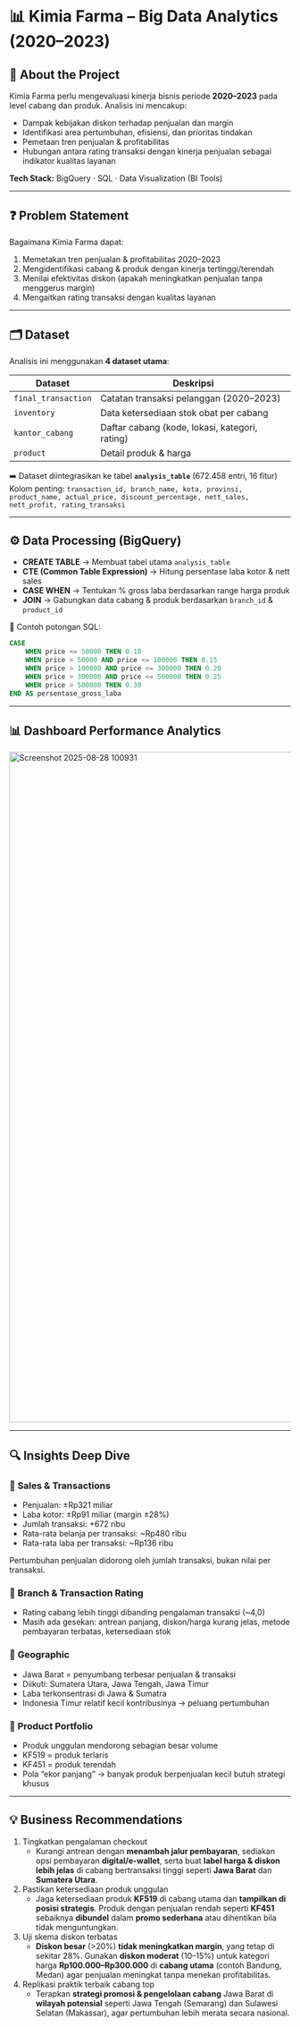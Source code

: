 # 📊 Kimia Farma – Big Data Analytics (2020–2023)

## 📝 About the Project
Kimia Farma perlu mengevaluasi kinerja bisnis periode **2020–2023** pada level cabang dan produk. Analisis ini mencakup:

- Dampak kebijakan diskon terhadap penjualan dan margin  
- Identifikasi area pertumbuhan, efisiensi, dan prioritas tindakan  
- Pemetaan tren penjualan & profitabilitas  
- Hubungan antara rating transaksi dengan kinerja penjualan sebagai indikator kualitas layanan  

**Tech Stack:** BigQuery · SQL · Data Visualization (BI Tools)

---

## ❓ Problem Statement
Bagaimana Kimia Farma dapat:  
1. Memetakan tren penjualan & profitabilitas 2020–2023  
2. Mengidentifikasi cabang & produk dengan kinerja tertinggi/terendah  
3. Menilai efektivitas diskon (apakah meningkatkan penjualan tanpa menggerus margin)  
4. Mengaitkan rating transaksi dengan kualitas layanan  

---

## 🗂 Dataset
Analisis ini menggunakan **4 dataset utama**:

| Dataset           | Deskripsi                                                                 |
|-------------------|---------------------------------------------------------------------------|
| `final_transaction` | Catatan transaksi pelanggan (2020–2023)                                  |
| `inventory`         | Data ketersediaan stok obat per cabang                                   |
| `kantor_cabang`     | Daftar cabang (kode, lokasi, kategori, rating)                          |
| `product`           | Detail produk & harga                                                    |

➡️ Dataset diintegrasikan ke tabel **`analysis_table`** (672.458 entri, 16 fitur)  
Kolom penting: `transaction_id, branch_name, kota, provinsi, product_name, actual_price, discount_percentage, nett_sales, nett_profit, rating_transaksi`

---

## ⚙️ Data Processing (BigQuery)
- **CREATE TABLE** → Membuat tabel utama `analysis_table`  
- **CTE (Common Table Expression)** → Hitung persentase laba kotor & nett sales  
- **CASE WHEN** → Tentukan % gross laba berdasarkan range harga produk  
- **JOIN** → Gabungkan data cabang & produk berdasarkan `branch_id` & `product_id`  

📌 Contoh potongan SQL:
```sql
CASE
    WHEN price <= 50000 THEN 0.10
    WHEN price > 50000 AND price <= 100000 THEN 0.15
    WHEN price > 100000 AND price <= 300000 THEN 0.20
    WHEN price > 300000 AND price <= 500000 THEN 0.25
    WHEN price > 500000 THEN 0.30
END AS persentase_gross_laba
```

---

## 📊 Dashboard Performance Analytics
<img width="1148" height="1199" alt="Screenshot 2025-08-28 100931" src="https://github.com/user-attachments/assets/f6a6f0a2-c685-4180-adba-f45442934eef" />


---

## 🔍 **Insights Deep Dive**
### 🔹 **Sales & Transactions**

- Penjualan: ±Rp321 miliar
- Laba kotor: ±Rp91 miliar (margin ±28%)
- Jumlah transaksi: +672 ribu
- Rata-rata belanja per transaksi: ~Rp480 ribu
- Rata-rata laba per transaksi: ~Rp136 ribu

Pertumbuhan penjualan didorong oleh jumlah transaksi, bukan nilai per transaksi.

### 🔹 **Branch & Transaction Rating**

- Rating cabang lebih tinggi dibanding pengalaman transaksi (~4,0)
- Masih ada gesekan: antrean panjang, diskon/harga kurang jelas, metode pembayaran terbatas, ketersediaan stok

### 🔹 **Geographic**

- Jawa Barat = penyumbang terbesar penjualan & transaksi
- Diikuti: Sumatera Utara, Jawa Tengah, Jawa Timur
- Laba terkonsentrasi di Jawa & Sumatra
- Indonesia Timur relatif kecil kontribusinya → peluang pertumbuhan

### 🔹 **Product Portfolio**

- Produk unggulan mendorong sebagian besar volume
- KF519 = produk terlaris
- KF451 = produk terendah
- Pola “ekor panjang” → banyak produk berpenjualan kecil butuh strategi khusus

---

## 💡 **Business Recommendations**

1) Tingkatkan pengalaman checkout
   - Kurangi antrean dengan **menambah jalur pembayaran**, sediakan opsi pembayaran **digital/e-wallet**, serta buat **label harga & diskon lebih jelas** di cabang bertransaksi tinggi seperti **Jawa Barat** dan **Sumatera Utara**.
2) Pastikan ketersediaan produk unggulan 
   - Jaga ketersediaan produk **KF519** di cabang utama dan **tampilkan di posisi strategis**. 
Produk dengan penjualan rendah seperti **KF451** sebaiknya **dibundel** dalam **promo sederhana** atau dihentikan bila tidak menguntungkan.
3) Uji skema diskon terbatas 
   - **Diskon besar** (>20%) **tidak meningkatkan margin**, yang tetap di sekitar 28%.
Gunakan **diskon moderat** (10–15%) untuk kategori harga **Rp100.000–Rp300.000** di **cabang utama** (contoh Bandung, Medan) agar penjualan meningkat tanpa menekan profitabilitas.
4) Replikasi praktik terbaik cabang top 
   - Terapkan **strategi promosi & pengelolaan cabang** Jawa Barat di **wilayah potensial** seperti Jawa Tengah (Semarang) dan Sulawesi Selatan (Makassar), agar pertumbuhan lebih merata secara nasional.

